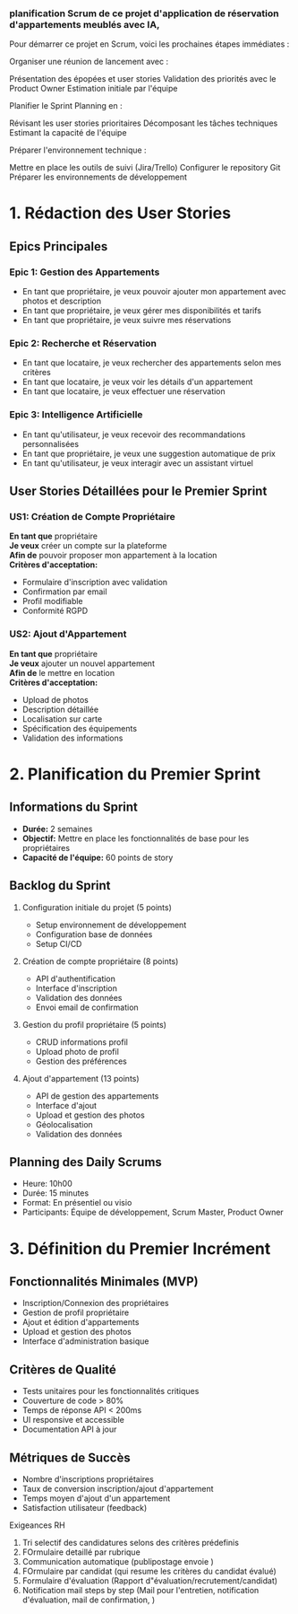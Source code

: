 ### planification Scrum de ce projet d'application de réservation d'appartements meublés avec IA, ###

Pour démarrer ce projet en Scrum, voici les prochaines étapes immédiates :

Organiser une réunion de lancement avec :

Présentation des épopées et user stories
Validation des priorités avec le Product Owner
Estimation initiale par l'équipe


Planifier le Sprint Planning en :

Révisant les user stories prioritaires
Décomposant les tâches techniques
Estimant la capacité de l'équipe


Préparer l'environnement technique :

Mettre en place les outils de suivi (Jira/Trello)
Configurer le repository Git
Préparer les environnements de développement

# 1. Rédaction des User Stories

## Epics Principales

### Epic 1: Gestion des Appartements
- En tant que propriétaire, je veux pouvoir ajouter mon appartement avec photos et description
- En tant que propriétaire, je veux gérer mes disponibilités et tarifs
- En tant que propriétaire, je veux suivre mes réservations

### Epic 2: Recherche et Réservation
- En tant que locataire, je veux rechercher des appartements selon mes critères
- En tant que locataire, je veux voir les détails d'un appartement
- En tant que locataire, je veux effectuer une réservation

### Epic 3: Intelligence Artificielle
- En tant qu'utilisateur, je veux recevoir des recommandations personnalisées
- En tant que propriétaire, je veux une suggestion automatique de prix
- En tant qu'utilisateur, je veux interagir avec un assistant virtuel

## User Stories Détaillées pour le Premier Sprint

### US1: Création de Compte Propriétaire
**En tant que** propriétaire  
**Je veux** créer un compte sur la plateforme  
**Afin de** pouvoir proposer mon appartement à la location  
**Critères d'acceptation:**
- Formulaire d'inscription avec validation
- Confirmation par email
- Profil modifiable
- Conformité RGPD

### US2: Ajout d'Appartement
**En tant que** propriétaire  
**Je veux** ajouter un nouvel appartement  
**Afin de** le mettre en location  
**Critères d'acceptation:**
- Upload de photos
- Description détaillée
- Localisation sur carte
- Spécification des équipements
- Validation des informations

# 2. Planification du Premier Sprint

## Informations du Sprint
- **Durée:** 2 semaines
- **Objectif:** Mettre en place les fonctionnalités de base pour les propriétaires
- **Capacité de l'équipe:** 60 points de story

## Backlog du Sprint
1. Configuration initiale du projet (5 points)
   - Setup environnement de développement
   - Configuration base de données
   - Setup CI/CD

2. Création de compte propriétaire (8 points)
   - API d'authentification
   - Interface d'inscription
   - Validation des données
   - Envoi email de confirmation

3. Gestion du profil propriétaire (5 points)
   - CRUD informations profil
   - Upload photo de profil
   - Gestion des préférences

4. Ajout d'appartement (13 points)
   - API de gestion des appartements
   - Interface d'ajout
   - Upload et gestion des photos
   - Géolocalisation
   - Validation des données

## Planning des Daily Scrums
- Heure: 10h00
- Durée: 15 minutes
- Format: En présentiel ou visio
- Participants: Équipe de développement, Scrum Master, Product Owner

# 3. Définition du Premier Incrément

## Fonctionnalités Minimales (MVP)
- Inscription/Connexion des propriétaires
- Gestion de profil propriétaire
- Ajout et édition d'appartements
- Upload et gestion des photos
- Interface d'administration basique

## Critères de Qualité
- Tests unitaires pour les fonctionnalités critiques
- Couverture de code > 80%
- Temps de réponse API < 200ms
- UI responsive et accessible
- Documentation API à jour

## Métriques de Succès
- Nombre d'inscriptions propriétaires
- Taux de conversion inscription/ajout d'appartement
- Temps moyen d'ajout d'un appartement
- Satisfaction utilisateur (feedback)

Exigeances RH

1) Tri selectif des candidatures selons des critères prédefinis
2) FOrmulaire detaillé par rubrique
3) Communication automatique (publipostage envoie )
4) FOrmulaire par candidat (qui resume les critères du candidat évalué)
5) Formulaire d'évaluation (Rapport d"évaluation/recrutement/candidat) 
6) Notification mail steps by step (Mail pour l'entretien, notification d'évaluation, mail de confirmation, )
